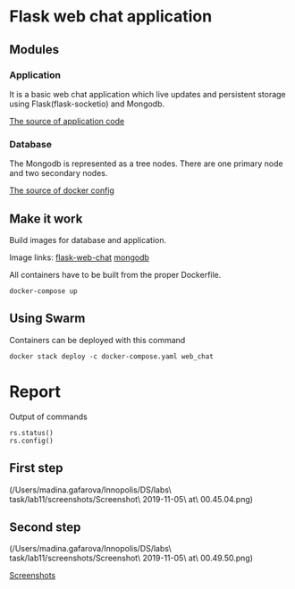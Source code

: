 # Flask web chat application

## Modules

### Application
It is a basic web chat application which live updates and persistent storage using Flask(flask-socketio) and Mongodb.

[The source of application code](https://codeburst.io/building-your-first-chat-application-using-flask-in-7-minutes-f98de4adfa5d)

### Database
The Mongodb is represented as a tree nodes. There are one primary node and two secondary nodes.

[The source of docker config](https://37yonub.ru/articles/mongo-replica-set-docker-localhost)

## Make it work

Build images for database and application.

Image links:
[flask-web-chat](https://hub.docker.com/r/gafmnd/flask-chap-app)
[mongodb](https://hub.docker.com/r/gafmnd/mongo)

All containers have to be built from the proper Dockerfile.

`docker-compose up`

## Using Swarm

Containers can be deployed with this command

`docker stack deploy -c docker-compose.yaml web_chat`


# Report

Output of commands

```
rs.status()
rs.config()
```

## First step

(/Users/madina.gafarova/Innopolis/DS/labs\ task/lab11/screenshots/Screenshot\ 2019-11-05\ at\ 00.45.04.png)


## Second step
(/Users/madina.gafarova/Innopolis/DS/labs\ task/lab11/screenshots/Screenshot\ 2019-11-05\ at\ 00.49.50.png)


[Screenshots](https://github.com/gafmn/flask-web-chat/tree/master/screenshots)
